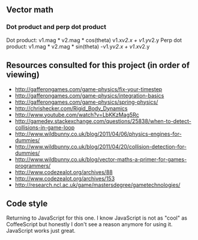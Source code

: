 
## Vector math

### Dot product and perp dot product

Dot product:      v1.mag * v2.mag * cos(theta)
                  v1.x*v2.x + v1.y*v2.y
Perp dot product: v1.mag * v2.mag * sin(theta)
                  -v1.y*v2.x + v1.x*v2.y

## Resources consulted for this project (in order of viewing)

* http://gafferongames.com/game-physics/fix-your-timestep
* http://gafferongames.com/game-physics/integration-basics
* http://gafferongames.com/game-physics/spring-physics/
* http://chrishecker.com/Rigid_Body_Dynamics
* http://www.youtube.com/watch?v=LbKKzMag5Rc
* http://gamedev.stackexchange.com/questions/25838/when-to-detect-collisions-in-game-loop
* http://www.wildbunny.co.uk/blog/2011/04/06/physics-engines-for-dummies/
* http://www.wildbunny.co.uk/blog/2011/04/20/collision-detection-for-dummies/
* http://www.wildbunny.co.uk/blog/vector-maths-a-primer-for-games-programmers/
* http://www.codezealot.org/archives/88
* http://www.codezealot.org/archives/153
* http://research.ncl.ac.uk/game/mastersdegree/gametechnologies/

## Code style

Returning to JavaScript for this one. I know JavaScript is not as "cool" as
CoffeeScript but honestly I don't see a reason anymore for using it. JavaScript
works just great.
